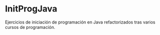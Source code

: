 # InitProgJava
Ejercicios de iniciación de programación en Java refactorizados tras varios cursos de programación.
